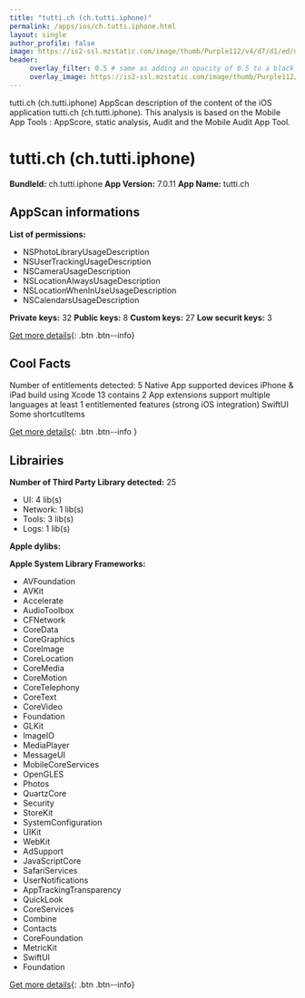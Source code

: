 ```yaml
---
title: "tutti.ch (ch.tutti.iphone)"
permalink: /apps/ios/ch.tutti.iphone.html
layout: single
author_profile: false
image: https://is2-ssl.mzstatic.com/image/thumb/Purple112/v4/d7/d1/ed/d7d1edce-796c-d22d-8208-85229b373625/AppIcon-1x_U007emarketing-0-7-0-85-220.png/512x512bb.jpg
header: 
     overlay_filter: 0.5 # same as adding an opacity of 0.5 to a black background
     overlay_image: https://is2-ssl.mzstatic.com/image/thumb/Purple112/v4/d7/d1/ed/d7d1edce-796c-d22d-8208-85229b373625/AppIcon-1x_U007emarketing-0-7-0-85-220.png/512x512bb.jpg
---
```

tutti.ch (ch.tutti.iphone) AppScan description of the content of the iOS application tutti.ch (ch.tutti.iphone). This analysis is based on the Mobile App Tools : AppScore, static analysis, Audit and the Mobile Audit App Tool.

# tutti.ch (ch.tutti.iphone)

**BundleId:** ch.tutti.iphone
**App Version:** 7.0.11
**App Name:** tutti.ch


## AppScan informations 

**List of permissions:** 
- NSPhotoLibraryUsageDescription
- NSUserTrackingUsageDescription
- NSCameraUsageDescription
- NSLocationAlwaysUsageDescription
- NSLocationWhenInUseUsageDescription 
- NSCalendarsUsageDescription
  
  
**Private keys:** 32
**Public keys:** 8
**Custom keys:** 27
**Low securit keys:** 3
  
[Get more details](/pricing.html){: .btn .btn--info}

## Cool Facts

Number of entitlements detected: 5
Native App
supported devices iPhone & iPad
build using Xcode 13
contains 2 App extensions
support multiple languages
at least 1 entitlemented features (strong iOS integration)
SwiftUI
Some shortcutItems 
  
[Get more details](/pricing.html){: .btn .btn--info }

## Librairies 
**Number of Third Party Library detected:** 25
- UI: 4 lib(s)
- Network: 1 lib(s)
- Tools: 3 lib(s)
- Logs: 1 lib(s)


**Apple dylibs:**


**Apple System Library Frameworks:**
- AVFoundation
- AVKit
- Accelerate
- AudioToolbox
- CFNetwork
- CoreData
- CoreGraphics
- CoreImage
- CoreLocation
- CoreMedia
- CoreMotion
- CoreTelephony
- CoreText
- CoreVideo
- Foundation
- GLKit
- ImageIO
- MediaPlayer
- MessageUI
- MobileCoreServices
- OpenGLES
- Photos
- QuartzCore
- Security
- StoreKit
- SystemConfiguration
- UIKit
- WebKit
- AdSupport
- JavaScriptCore
- SafariServices
- UserNotifications
- AppTrackingTransparency
- QuickLook
- CoreServices
- Combine
- Contacts
- CoreFoundation
- MetricKit
- SwiftUI
- Foundation


  
[Get more details](/pricing.html){: .btn .btn--info}

